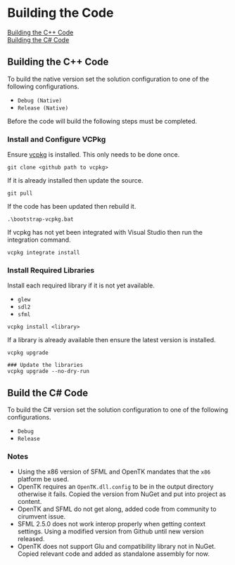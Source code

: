 # Building the Code 

[Building the C++ Code](#building-the-c++-code)\
[Building the C# Code](#building-the-c#-code)

## Building the C++ Code

To build the native version set the solution configuration to one of the following configurations.

- `Debug (Native)`
- `Release (Native)`

Before the code will build the following steps must be completed.

### Install and Configure VCPkg

Ensure [vcpkg](https://docs.microsoft.com/en-us/cpp/build/vcpkg?view=vs-2019) is installed. This only needs to be done once. 

```shell
git clone <github path to vcpkg>
```

If it is already installed then update the source.

```shell
git pull
```

If the code has been updated then rebuild it.

```shell
.\bootstrap-vcpkg.bat
```

If vcpkg has not yet been integrated with Visual Studio then run the integration command.

```shell
vcpkg integrate install
```

### Install Required Libraries

Install each required library if it is not yet available.

- `glew`
- `sdl2`
- `sfml`

```shell
vcpkg install <library>
```

If a library is already available then ensure the latest version is installed.

```shell
vcpkg upgrade

### Update the libraries
vcpkg upgrade --no-dry-run
```

## Build the C# Code

To build the C# version set the solution configuration to one of the following configurations.

- `Debug`
- `Release`

### Notes

- Using the x86 version of SFML and OpenTK mandates that the `x86` platform be used.
- OpenTK requires an `OpenTK.dll.config` to be in the output directory otherwise it fails. Copied the version from NuGet and put into project as content.
- OpenTK and SFML do not get along, added code from community to cirumvent issue.
- SFML 2.5.0 does not work interop properly when getting context settings. Using a modified version from Github until new version released.
- OpenTK does not support Glu and compatibility library not in NuGet. Copied relevant code and added as standalone assembly for now.
